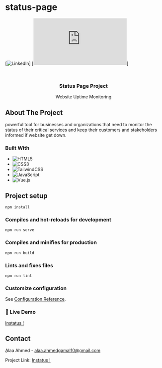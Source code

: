 # status-page
[![LinkedIn](https://www.linkedin.com/in/alaa-%D9%90ahmed-6a36bb199/)]
[![MIT License](https://github.com/othneildrew/Best-README-Template/blob/master/LICENSE.txt)]

<br />
<div>

<h3 align="center">Status Page Project</h3>

  <p align="center">
    Website Uptime Monitoring
    
    
</div>

<!-- ABOUT THE PROJECT -->
## About The Project
 powerful tool for businesses and organizations that need to monitor the status of their critical services and keep their customers and stakeholders informed if website get down.
<br>


### Built With

* ![HTML5](https://img.shields.io/badge/html5-%23E34F26.svg?style=for-the-badge&logo=html5&logoColor=white)
* ![CSS3](https://img.shields.io/badge/css3-%231572B6.svg?style=for-the-badge&logo=css3&logoColor=white)
* ![TailwindCSS](https://img.shields.io/badge/tailwindcss-%2338B2AC.svg?style=for-the-badge&logo=tailwind-css&logoColor=white)
* ![JavaScript](https://img.shields.io/badge/javascript-%23323330.svg?style=for-the-badge&logo=javascript&logoColor=%23F7DF1E)
* ![Vue.js](https://img.shields.io/badge/vuejs-%2335495e.svg?style=for-the-badge&logo=vuedotjs&logoColor=%234FC08D)



## Project setup
```
npm install
```

### Compiles and hot-reloads for development
```
npm run serve
```

### Compiles and minifies for production
```
npm run build
```

### Lints and fixes files
```
npm run lint
```

### Customize configuration
See [Configuration Reference](https://cli.vuejs.org/config/).
### :hammer: Live Demo
[Instatus !](https://aahmed1009.github.io/instatus/)

   
   <!-- USAGE EXAMPLES -->

<!-- CONTACT -->
## Contact

ِAlaa Ahmed - alaa.ahmedgamal10@gmail.com

Project Link: [Instatus !](https://aahmed1009.github.io/instatus/)

